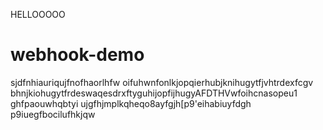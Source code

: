 HELLOOOOO
# webhook-demo
sjdfnhiauriqujfnofhaorlhfw oifuhwnfonlkjopqierhubjknihugytfjvhtrdexfcgv bhnjkiohugytfrdeswaqesdrxftyguhijopfijhugyAFDTHVwfoihcnasopeu1  ghfpaouwhqbtyi  ujgfhjmplkqheqo8ayfgjh[p9'eihabiuyfdgh  p9iuegfbocilufhkjqw

